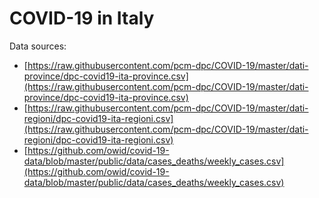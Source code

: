 # COVID-19 in Italy

Data sources:
* [https://raw.githubusercontent.com/pcm-dpc/COVID-19/master/dati-province/dpc-covid19-ita-province.csv](https://raw.githubusercontent.com/pcm-dpc/COVID-19/master/dati-province/dpc-covid19-ita-province.csv)
* [https://raw.githubusercontent.com/pcm-dpc/COVID-19/master/dati-regioni/dpc-covid19-ita-regioni.csv](https://raw.githubusercontent.com/pcm-dpc/COVID-19/master/dati-regioni/dpc-covid19-ita-regioni.csv)
* [https://github.com/owid/covid-19-data/blob/master/public/data/cases_deaths/weekly_cases.csv](https://github.com/owid/covid-19-data/blob/master/public/data/cases_deaths/weekly_cases.csv)
